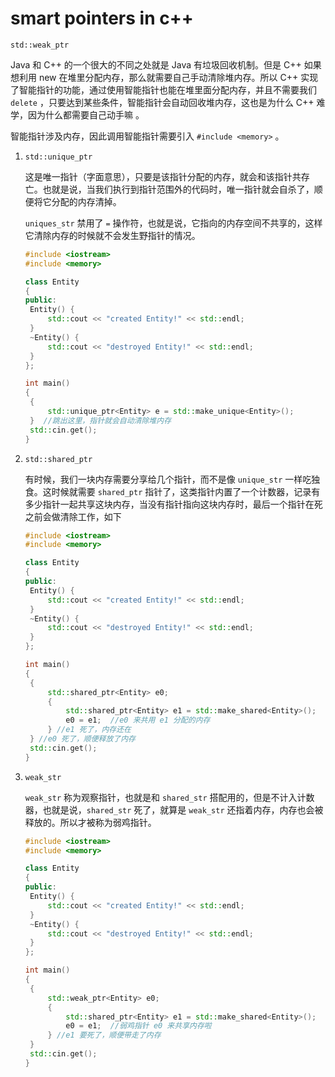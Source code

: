 # smart pointers in c++

`std::weak_ptr`

Java 和 C++ 的一个很大的不同之处就是 Java 有垃圾回收机制。但是 C++ 如果想利用 new 在堆里分配内存，那么就需要自己手动清除堆内存。所以 C++ 实现了智能指针的功能，通过使用智能指针也能在堆里面分配内存，并且不需要我们 `delete` ，只要达到某些条件，智能指针会自动回收堆内存，这也是为什么 C++ 难学，因为什么都需要自己动手嘛 。

智能指针涉及内存，因此调用智能指针需要引入 `#include <memory>` 。

1. `std::unique_ptr` 

   这是唯一指针（字面意思），只要是该指针分配的内存，就会和该指针共存亡。也就是说，当我们执行到指针范围外的代码时，唯一指针就会自杀了，顺便将它分配的内存清掉。

   `uniques_str` 禁用了 `=` 操作符，也就是说，它指向的内存空间不共享的，这样它清除内存的时候就不会发生野指针的情况。

   ```c++
   #include <iostream>
   #include <memory>
   
   class Entity
   {
   public:
   	Entity() {
   		std::cout << "created Entity!" << std::endl;
   	}
   	~Entity() {
   		std::cout << "destroyed Entity!" << std::endl;
   	}
   };
   
   int main() 
   {
   	{
   		std::unique_ptr<Entity> e = std::make_unique<Entity>();
   	}  //跳出这里，指针就会自动清除堆内存
   	std::cin.get();
   }
   ```

2. `std::shared_ptr` 

   有时候，我们一块内存需要分享给几个指针，而不是像 `unique_str` 一样吃独食。这时候就需要 `shared_ptr` 指针了，这类指针内置了一个计数器，记录有多少指针一起共享这块内存，当没有指针指向这块内存时，最后一个指针在死之前会做清除工作，如下

   ```c++
   #include <iostream>
   #include <memory>
   
   class Entity
   {
   public:
   	Entity() {
   		std::cout << "created Entity!" << std::endl;
   	}
   	~Entity() {
   		std::cout << "destroyed Entity!" << std::endl;
   	}
   };
   
   int main() 
   {
   	{
   		std::shared_ptr<Entity> e0;
   		{
   			std::shared_ptr<Entity> e1 = std::make_shared<Entity>();
   			e0 = e1;  //e0 来共用 e1 分配的内存
   		} //e1 死了，内存还在
   	} //e0 死了，顺便释放了内存
   	std::cin.get();
   }
   ```

3. `weak_str`

   `weak_str` 称为观察指针，也就是和 `shared_str` 搭配用的，但是不计入计数器，也就是说，`shared_str` 死了，就算是 `weak_str` 还指着内存，内存也会被释放的。所以才被称为弱鸡指针。

   ```c++
   #include <iostream>
   #include <memory>
   
   class Entity
   {
   public:
   	Entity() {
   		std::cout << "created Entity!" << std::endl;
   	}
   	~Entity() {
   		std::cout << "destroyed Entity!" << std::endl;
   	}
   };
   
   int main() 
   {
   	{
   		std::weak_ptr<Entity> e0;
   		{
   			std::shared_ptr<Entity> e1 = std::make_shared<Entity>();
   			e0 = e1;  //弱鸡指针 e0 来共享内存啦
   		} //e1 要死了，顺便带走了内存
   	}
   	std::cin.get();
   }
   ```

   

